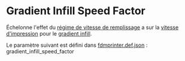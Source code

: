 # Gradient Infill Speed Factor

Échelonne l'effet du [régime de vitesse de remplissage](gradient_infill_speed_scheme.md) a sur la [vitesse d'impression](../speed/speed_print.md) pour le [gradient infill](gradient_infill_type.md).

Le paramètre suivant est défini dans [fdmprinter.def.json](https://github.com/smartavionics/Cura/blob/mb-master/resources/definitions/fdmprinter.def.json) : gradient_infill_speed_factor